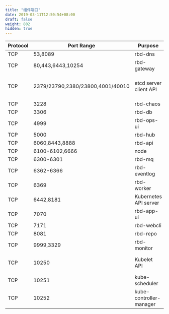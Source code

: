 ```yaml
---
title: "组件端口"
date: 2019-03-11T12:50:54+08:00
draft: false
weight: 802
hidden: true
---
```


|Protocol|Port Range|Purpose|Used By|
|--------|------------|------------|------------|
|TCP|53,8089|rbd-dns|Self
|TCP|80,443,6443,10254|rbd-gateway|Self
|TCP|2379/23790,2380/23800,4001/40010|etcd server client API|kube-apiserver, etcd,etcd-proxy
|TCP|3228|rbd-chaos|Self
|TCP|3306|rbd-db|Self
|TCP|4999|rbd-ops-ui|Self
|TCP|5000|rbd-hub|Self
|TCP|6060,8443,8888|rbd-api|Self
|TCP|6100-6102,6666|node|Self
|TCP|6300-6301|rbd-mq|Self
|TCP|6362-6366|rbd-eventlog|Self
|TCP|6369|rbd-worker|Self
|TCP|6442,8181|Kubernetes API server|All
|TCP|7070|rbd-app-ui|Self
|TCP|7171|rbd-webcli|Self
|TCP|8081|rbd-repo|Self
|TCP|9999,3329|rbd-monitor|Self
|TCP|10250|Kubelet API|Self, Control plane
|TCP|10251|kube-scheduler|Self
|TCP|10252|kube-controller-manager|Self

